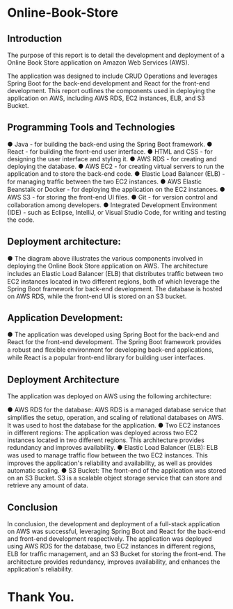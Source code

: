 # Online-Book-Store
## Introduction
The purpose of this report is to detail the development and deployment of a Online Book Store application on Amazon Web Services (AWS).

The application was designed to include CRUD Operations and leverages Spring Boot for the
back-end development and React for the front-end development. This report outlines the components used in deploying the application on AWS, including AWS RDS, EC2  instances, ELB, and S3 Bucket.

## Programming Tools and Technologies
 
●	Java - for building the back-end using the Spring Boot framework.
●	React - for building the front-end user interface.
●	HTML and CSS - for designing the user interface and styling it.
●	AWS RDS - for creating and deploying the database.
●	AWS EC2 - for creating virtual servers to run the application and to store the back-end code.
●	Elastic Load Balancer (ELB) - for managing trafﬁc between the two EC2 instances.
●	AWS Elastic Beanstalk or Docker - for deploying the application on the EC2 instances.
●	AWS S3 - for storing the front-end UI ﬁles.
●	Git - for version control and collaboration among developers.
●	Integrated Development Environment (IDE) -
  such as Eclipse, IntelliJ, or Visual Studio Code, for writing and testing the code.

## Deployment architecture:
●	The diagram above illustrates the various components involved in deploying the Online Book Store application on AWS. The architecture includes an Elastic Load Balancer (ELB) that distributes trafﬁc between two EC2 instances located in two different regions, both of which leverage the Spring Boot framework for back-end development. The database is hosted on AWS RDS, while the front-end UI is stored on an S3 bucket.

## Application Development:
●	The application was developed using Spring Boot for the back-end and React for the front-end development. The Spring Boot framework provides a robust and ﬂexible environment for developing back-end applications, while React is a popular front-end library for building user interfaces.
 
## Deployment Architecture
The application was deployed on AWS using the following architecture:

●	AWS RDS for the database: AWS RDS is a managed database service that simpliﬁes the setup, operation, and scaling of relational databases on AWS. It was used to host the database for the application.
●	Two EC2 instances in different regions: The application was deployed across two EC2 instances located in two different regions. This architecture provides redundancy and improves availability.
●	Elastic Load Balancer (ELB): ELB was used to manage trafﬁc ﬂow between the two EC2 instances. This improves the application's reliability and availability, as well as provides automatic scaling.
●	S3 Bucket: The front-end of the application was stored on an S3 Bucket. S3 is a scalable object storage service that can store and retrieve any amount of data.
 

## Conclusion
In conclusion, the development and deployment of a full-stack application on AWS was successful, leveraging Spring Boot and React for the back-end and front-end development respectively. The application was deployed using AWS RDS for the database, two EC2 instances in different regions, ELB for trafﬁc management, and an S3 Bucket for storing the front-end. The architecture provides redundancy, improves availability, and enhances the application's reliability.
 








# Thank You.

